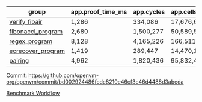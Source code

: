 | group | app.proof_time_ms | app.cycles | app.cells_used | leaf.proof_time_ms | leaf.cycles | leaf.cells_used |
| -- | -- | -- | -- | -- | -- | -- |
| [verify_fibair](https://github.com/openvm-org/openvm/blob/benchmark-results/benchmarks/verify_fibair-bd002924486fcdc8210e46cf3c46d4488d3abeda.md) | 1,286 |  334,086 |  17,676,626 |- | - | - |
| [fibonacci_program](https://github.com/openvm-org/openvm/blob/benchmark-results/benchmarks/fibonacci-bd002924486fcdc8210e46cf3c46d4488d3abeda.md) | 2,680 |  1,500,277 |  50,589,503 | 3,786 |  1,263,337 |  70,284,080 |
| [regex_program](https://github.com/openvm-org/openvm/blob/benchmark-results/benchmarks/regex-bd002924486fcdc8210e46cf3c46d4488d3abeda.md) | 8,128 |  4,165,226 |  166,511,152 | 14,586 |  3,982,095 |  304,556,870 |
| [ecrecover_program](https://github.com/openvm-org/openvm/blob/benchmark-results/benchmarks/ecrecover-bd002924486fcdc8210e46cf3c46d4488d3abeda.md) | 1,419 |  289,447 |  14,470,186 | 12,736 |  2,988,567 |  244,252,810 |
| [pairing](https://github.com/openvm-org/openvm/blob/benchmark-results/benchmarks/pairing-bd002924486fcdc8210e46cf3c46d4488d3abeda.md) | 4,962 |  1,820,436 |  95,832,407 | 14,273 |  3,267,508 |  273,857,940 |


Commit: https://github.com/openvm-org/openvm/commit/bd002924486fcdc8210e46cf3c46d4488d3abeda

[Benchmark Workflow](https://github.com/openvm-org/openvm/actions/runs/14385129041)
